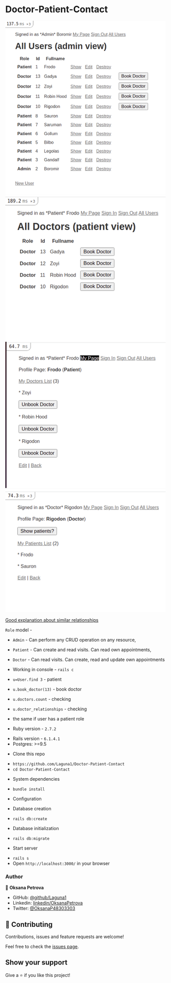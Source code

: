 # Doctor-Patient-Contact

![Admin view](app/assets/images/admin_view.png)
![Patient view](app/assets/images/patient_view.png)
![Patient_page](app/assets/images/patient_page.png)
![Doctor_page](app/assets/images/doctor_page.png)

[Good explanation about similar relationships](https://www.devwalks.com/lets-build-instagram-with-ruby-on-rails-part-6-follow-all-the-people/)

 `Role` model -
- `Admin` - Can perform any CRUD operation on any resource,
- `Patient` - Can create and read visits. Can read own appointments, 
- `Doctor` - Can read visits. Can create, read and update own appointments

- Working in console - `rails c`
- `u=User.find 3` - patient
- `u.book_doctor(13)` - book doctor
- `u.doctors.count` - checking
- `u.doctor_relationships` - checking
- the same if user has a patient role

* Ruby version - `2.7.2`
- Rails version - `6.1.4.1`
- Postgres: >=9.5

* Clone this repo
- `https://github.com/Laguna1/Doctor-Patient-Contact`
- `cd Doctor-Patient-Contact` 

* System dependencies
- `bundle install`
* Configuration

* Database creation
- `rails db:create`

* Database initialization
- `rails db:migrate`

* Start server
- `rails s`
- Open `http://localhost:3000/` in your browser


### Author

👤 **Oksana Petrova**

- GitHub: [@github/Laguna1](https://github.com/Laguna1)
- Linkedin: [linkedin/OksanaPetrova](https://www.linkedin.com/in/oksana-petrova/)
- Twitter: [@OksanaP48303303](https://twitter.com/OksanaP48303303)

## 🤝 Contributing

Contributions, issues and feature requests are welcome!

Feel free to check the [issues page](https:/Doctor-Patient-Contact/github.com/Laguna1//issues).

## Show your support

Give a ⭐️ if you like this project!
